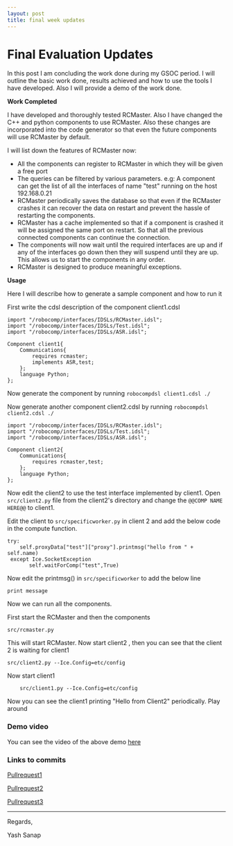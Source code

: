 ```yaml
---
layout: post
title: final week updates
---
```


Final Evaluation Updates
=======
In this post I am concluding the work done during my GSOC period. I will outline the basic work done, results achieved and how to use the tools I have developed.
Also I will provide a demo of the work done.

__Work Completed__

I have developed and thoroughly tested RCMaster. Also I have changed the C++ and python components to use RCMaster. Also these changes are incorporated into the code generator so that even the future components will use RCMaster by default.

I will list down the features of RCMaster now:
* All the components can register to RCMaster in which they will be given a free port
* The queries can be filtered by various parameters. e.g: A component can get the list of all the interfaces of name "test" running on the host 192.168.0.21 
* RCMaster periodically saves the database so that even if the RCMaster crashes it can recover the data on restart and prevent the hassle of restarting the components.
* RCMaster has a cache implemented so that if a component is crashed it will be assigned the same port on restart. So that all the previous connected components can continue the connection.
* The components will now wait until the required interfaces are up and if any of the interfaces go down then they will suspend until they are up. This allows us to start the components in any order.
* RCMaster is designed to produce meaningful exceptions.

__Usage__

Here I will describe how to generate a sample component and how to run it

First write the cdsl description of the component client1.cdsl

	import "/robocomp/interfaces/IDSLs/RCMaster.idsl";
	import "/robocomp/interfaces/IDSLs/Test.idsl";
	import "/robocomp/interfaces/IDSLs/ASR.idsl";

	Component client1{
    	Communications{
        	requires rcmaster;
        	implements ASR,test;
    	};
    	language Python;
	};

Now generate the component by running  `robocompdsl client1.cdsl ./`

Now generate another component client2.cdsl by running `robocompdsl client2.cdsl ./`

	import "/robocomp/interfaces/IDSLs/RCMaster.idsl";
	import "/robocomp/interfaces/IDSLs/Test.idsl";
	import "/robocomp/interfaces/IDSLs/ASR.idsl";

	Component client2{
    	Communications{
        	requires rcmaster,test;
    	};
    	language Python;
	};
Now edit the client2 to use the test interface implemented by client1. Open `src/client2.py` file from the client2's directory and change the `@@COMP NAME HERE@@` to client1.

Edit the client to `src/specificworker.py` in client 2 and add the below code in the compute function.

    try:
        self.proxyData["test"]["proxy"].printmsg("hello from " + self.name)
     except Ice.SocketException
           self.waitForComp("test",True)
 
 Now edit the printmsg() in `src/specificworker` to add the below line
 	
    print message

Now we can run all the components.

First start the RCMaster and then the components
	
    src/rcmaster.py
   This will start RCMaster.
   Now start client2 , then you can see that the client 2 is waiting for client1
   
   	src/client2.py --Ice.Config=etc/config
    
   Now start client1
   		
        src/client1.py --Ice.Config=etc/config
      
      
  Now you can see the client1 printing "Hello from Client2" periodically.
  Play around
  
### Demo video

You can see the video of the above demo [here](https://github.com/robocomp/website/blob/gh-pages/img/rcmaster_demo.mp4)

### Links to commits

[Pullrequest1](https://github.com/robocomp/robocomp/pull/78)

[Pullrequest2]()

[Pullrequest3]()



 ----------------
Regards, 

Yash Sanap
